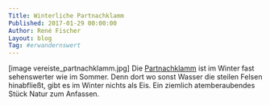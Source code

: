 ```yaml
---
Title: Winterliche Partnachklamm
Published: 2017-01-29 00:00:00
Author: René Fischer
Layout: blog
Tag: #erwandernswert
---
```

[image vereiste_partnachklamm.jpg]
Die [Partnachklamm](https://de.wikipedia.org/wiki/Partnachklamm) ist im Winter fast sehenswerter wie im Sommer. Denn dort wo sonst Wasser die steilen Felsen hinabfließt, gibt es im Winter nichts als Eis. Ein ziemlich atemberaubendes Stück Natur zum Anfassen.